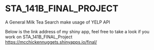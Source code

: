 # STA_141B_FINAL_PROJECT
A General Milk Tea Search make usage of YELP API

Below is the link address of my shiny app, feel free to take a look if you work on STA_141B_FINAL_Project
https://mcchickennuggets.shinyapps.io/final/

